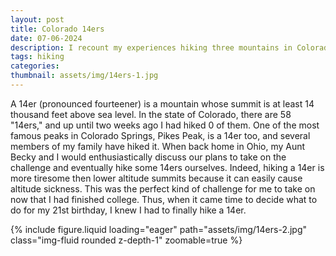 ```yaml
---
layout: post
title: Colorado 14ers
date: 07-06-2024
description: I recount my experiences hiking three mountains in Colorado
tags: hiking 
categories: 
thumbnail: assets/img/14ers-1.jpg
---
```


A 14er (pronounced fourteener) is a mountain whose summit is at least 14 thousand feet above sea level. In the state of Colorado, there are 58 "14ers," and up until two weeks ago I had hiked 0 of them. One of the most famous peaks in Colorado Springs, Pikes Peak, is a 14er too, and several members of my family have hiked it. When back home in Ohio, my Aunt Becky and I would enthusiastically discuss our plans to take on the challenge and eventually hike some 14ers ourselves. Indeed, hiking a 14er is more tiresome then lower altitude summits because it can easily cause altitude sickness. This was the perfect kind of challenge for me to take on now that I had finished college. Thus, when it came time to decide what to do for my 21st birthday, I knew I had to finally hike a 14er.

<div class="row mt-3">
    <div class="col-sm mt-3 mt-md-0">
        {% include figure.liquid loading="eager" path="assets/img/14ers-2.jpg" class="img-fluid rounded z-depth-1" zoomable=true %}
    </div>
</div>


